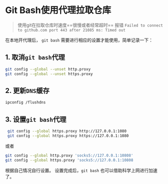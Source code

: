 # Git Bash使用代理拉取仓库

> 使用git在拉取仓库时速度==很慢或者经常超时==
> 报错 `Failed to connect to github.com port 443
> after 21085 ms: Timed out`

在本地开代理后， `git bash` 需要进行相应的设置才能使用，简单记录一下：

## 1. 取消`git bash`代理

```bash
git config --global --unset http.proxy
git config --global --unset https.proxy
```

## 2. 更新`DNS`缓存

```bash
ipconfig /flushdns
```

## 3. 设置`git bash`代理

```bash
 git config --global https.proxy http://127.0.0.1:1080
 git config --global https.proxy https://127.0.0.1:1080
```

或者

```bash
git config --global http.proxy 'socks5://127.0.0.1:10808'
git config --global https.proxy 'socks5://127.0.0.1:10808
```
根据自己情况自行设置。
设置完成后，`git bash` 也可以借助科学上网进行加速了。